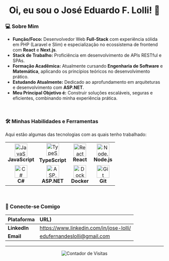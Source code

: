 <div align="center">
  <h1 align="center">Oi, eu sou o José Eduardo F. Lolli! 👋</h1>
</div>


### 💻 Sobre Mim

- **Função/Foco:** Desenvolvedor Web **Full-Stack** com experiência sólida em PHP (Laravel e Slim) e especialização no ecossistema de frontend com **React** e **Next.js**.
- **Stack de Trabalho:** Proficiência em desenvolvimento de APIs RESTful e SPAs.
- **Formação Acadêmica:** Atualmente cursando **Engenharia de Software** e **Matemática**, aplicando os princípios teóricos no desenvolvimento prático.
- **Estudando Atualmente:** Dedicado ao aprofundamento em arquiteturas e desenvolvimento com **ASP.NET**.
- **Meu Principal Objetivo é:** Construir soluções escaláveis, seguras e eficientes, combinando minha experiência prática.
<br>

### 🛠️ Minhas Habilidades e Ferramentas

Aqui estão algumas das tecnologias com as quais tenho trabalhado:

<table>
  <tr>
    <td align="center">
      <img src="https://cdn.jsdelivr.net/gh/devicons/devicon/icons/javascript/javascript-original.svg" width="40" height="40" alt="JavaScript" />
      <br>
      <strong>JavaScript</strong>
    </td>
    <td align="center">
      <a href="https://www.typescriptlang.org/">
        <img src="https://cdn.jsdelivr.net/gh/devicons/devicon/icons/typescript/typescript-original.svg" width="40" height="40" alt="TypeScript" />
      <a/>
      <br>
      <strong>TypeScript</strong>
    </td>
    <td align="center">
      <img src="https://cdn.jsdelivr.net/gh/devicons/devicon/icons/react/react-original.svg" width="40" height="40" alt="React" />
      <br>
      <strong>React</strong>
    </td>
    <td align="center">
      <img src="https://cdn.jsdelivr.net/gh/devicons/devicon/icons/nodejs/nodejs-original.svg" width="40" height="40" alt="Node.js" />
      <br>
      <strong>Node.js</strong>
    </td>
    <tr>
      <td align="center">
        <img src="https://cdn.jsdelivr.net/gh/devicons/devicon/icons/csharp/csharp-original.svg" width="40" height="40" alt="C#" />
        <br>
        <strong>C#</strong>
      </td>
      <td align="center">
        <img src="https://cdn.jsdelivr.net/gh/devicons/devicon/icons/dot-net/dot-net-original.svg" width="40" height="40" alt="ASP.NET" />
        <br>
        <strong>ASP.NET</strong>
      </td>
    <td align="center">
      <img src="https://cdn.jsdelivr.net/gh/devicons/devicon/icons/docker/docker-original.svg" width="40" height="40" alt="Docker" />
      <br>
      <strong>Docker</strong>
    </td>
    <td align="center">
      <img src="https://cdn.jsdelivr.net/gh/devicons/devicon/icons/git/git-original.svg" width="40" height="40" alt="Git" />
      <br>
      <strong>Git</strong>
    </td>
  </tr>
</table>

<br>

### 🤝 Conecte-se Comigo

| Plataforma | URL) |
| :--- | :--- |
| **LinkedIn** | https://www.linkedin.com/in/jose-lolli/ |
| **Email** | edufernandeslolli@gmail.com |

---

<p align="center">
  <img src="https://komarev.com/ghpvc/?username=EduardoLolli&label=Visitas+ao+Perfil&color=0e75b6&style=flat" alt="Contador de Visitas" />
</p>
